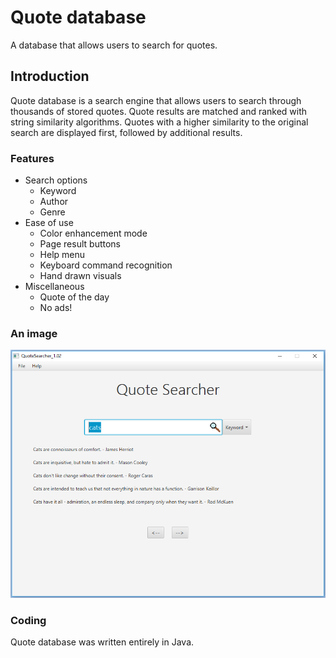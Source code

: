 # Quote database
A database that allows users to search for quotes.
 
## Introduction
Quote database is a search engine that allows users to search through thousands of stored quotes. Quote results are matched and ranked with string similarity algorithms. Quotes with a higher similarity to the original search are displayed first, followed by additional results.

### Features
* Search options
  * Keyword
  * Author
  * Genre
* Ease of use
  * Color enhancement mode
  * Page result buttons
  * Help menu
  * Keyboard command recognition
  * Hand drawn visuals
* Miscellaneous
  * Quote of the day
  * No ads!

### An image

![Alt text](media/database.PNG?raw=true "The database")  

### Coding
Quote database was written entirely in Java.

